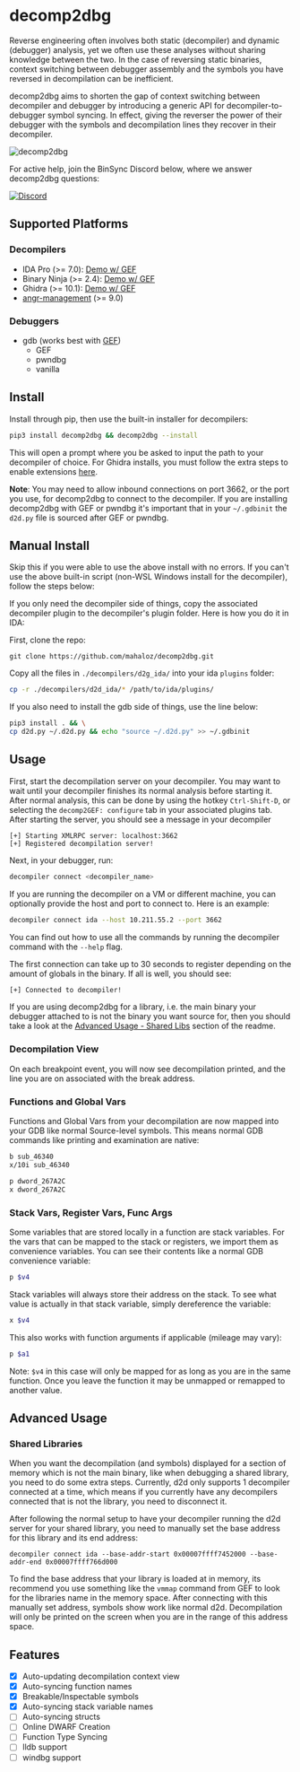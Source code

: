 # decomp2dbg

Reverse engineering often involves both static (decompiler) and dynamic (debugger) analysis, yet we often
use these analyses without sharing knowledge between the two. In the case of reversing static binaries, 
context switching between debugger assembly and the symbols you have reversed in decompilation can be inefficient.

decomp2dbg aims to shorten the gap of context switching between decompiler and debugger by introducing a generic
API for decompiler-to-debugger symbol syncing. In effect, giving the reverser the power of their debugger with
the symbols and decompilation lines they recover in their decompiler. 

![decomp2dbg](./assets/decomp2dbg.png)

For active help, join the BinSync Discord below, where we answer decomp2dbg questions:

[![Discord](https://img.shields.io/discord/900841083532087347?label=Discord&style=plastic)](https://discord.gg/wZSCeXnEvR)

## Supported Platforms
### Decompilers
- IDA Pro (>= 7.0): [Demo w/ GEF](https://asciinema.org/a/442740)
- Binary Ninja (>= 2.4): [Demo w/ GEF](https://t.co/M2IZd0fmi3)
- Ghidra (>= 10.1): [Demo w/ GEF](https://youtu.be/MK7N7uQTUNY)
- [angr-management](https://github.com/angr/angr-management) (>= 9.0)

### Debuggers
- gdb (works best with [GEF](https://github.com/hugsy/gef))
  - GEF
  - pwndbg
  - vanilla

## Install
Install through pip, then use the built-in installer for decompilers:
```bash
pip3 install decomp2dbg && decomp2dbg --install 
```

This will open a prompt where you be asked to input the path to your decompiler of choice. For Ghidra installs,
you must follow the extra steps to enable extensions [here](https://github.com/mahaloz/d2d-ghidra-plugin).

**Note**: You may need to allow inbound connections on port 3662, or the port you use, for decomp2dbg to connect
to the decompiler. If you are installing decomp2dbg with GEF or pwndbg it's important that in your `~/.gdbinit` the
`d2d.py` file is sourced after GEF or pwndbg.

## Manual Install 

Skip this if you were able to use the above install with no errors.
If you can't use the above built-in script (non-WSL Windows install for the decompiler), follow the steps below:

If you only need the decompiler side of things, copy the associated decompiler plugin to the
decompiler's plugin folder. Here is how you do it in IDA:

First, clone the repo:
```
git clone https://github.com/mahaloz/decomp2dbg.git
```

Copy all the files in `./decompilers/d2g_ida/` into your ida `plugins` folder:
```bash
cp -r ./decompilers/d2d_ida/* /path/to/ida/plugins/
```

If you also need to install the gdb side of things, use the line below: 
```bash
pip3 install . && \
cp d2d.py ~/.d2d.py && echo "source ~/.d2d.py" >> ~/.gdbinit
```

## Usage 
First, start the decompilation server on your decompiler. You may want to wait
until your decompiler finishes its normal analysis before starting it. After normal analysis, this can be done by using the hotkey `Ctrl-Shift-D`,
or selecting the `decomp2GEF: configure` tab in your associated plugins tab. After starting the server, you should
see a message in your decompiler
```
[+] Starting XMLRPC server: localhost:3662
[+] Registered decompilation server!
```

Next, in your debugger, run:
```bash
decompiler connect <decompiler_name>
```

If you are running the decompiler on a VM or different machine, you can optionally provide the host and 
port to connect to. Here is an example:
```bash
decompiler connect ida --host 10.211.55.2 --port 3662
```

You can find out how to use all the commands by running the decompiler command with the `--help` flag.

The first connection can take up to 30 seconds to register depending on the amount of globals in the binary.
If all is well, you should see:
```bash
[+] Connected to decompiler!
```

If you are using decomp2dbg for a library, i.e. the main binary your debugger attached to is not the binary
you want source for, then you should take a look at the [Advanced Usage - Shared Libs](#shared-libraries) section
of the readme.

### Decompilation View
On each breakpoint event, you will now see decompilation printed, and the line you are on associated with
the break address. 

### Functions and Global Vars
Functions and Global Vars from your decompilation are now mapped into your GDB like normal Source-level 
symbols. This means normal GDB commands like printing and examination are native:
```bash
b sub_46340
x/10i sub_46340
```
```bash
p dword_267A2C 
x dword_267A2C
```

### Stack Vars, Register Vars, Func Args
Some variables that are stored locally in a function are stack variables. For the vars that can be mapped
to the stack or registers, we import them as convenience variables. You can see their contents like a normal GDB convenience
variable:
```bash 
p $v4
```

Stack variables will always store their address on the stack. To see what value is actually in that stack variable,
simply dereference the variable:
```bash
x $v4
```

This also works with function arguments if applicable (mileage may vary):
```bash
p $a1
```

Note: `$v4` in this case will only be mapped for as long as you are in the same function. Once you leave the function
it may be unmapped or remapped to another value.

## Advanced Usage
### Shared Libraries
When you want the decompilation (and symbols) displayed for a section of memory which is not the main binary, like when debugging a shared library, you need to do some extra steps. Currently, d2d only supports 1 decompiler connected at a time, which means if you currently have any decompilers connected that is not the library, you need to disconnect it.

After following the normal setup to have your decompiler running the d2d server for your shared library, you need to manually set the base address for this library and its end address:

```
decompiler connect ida --base-addr-start 0x00007ffff7452000 --base-addr-end 0x00007ffff766d000
```

To find the base address that your library is loaded at in memory, its recommend you use something like the `vmmap` command from GEF to look for the libraries name in the memory space. After connecting with this manually set address, symbols show work like normal d2d. Decompilation will only be printed on the screen when you are in the range of this address space. 

## Features
- [X] Auto-updating decompilation context view
- [X] Auto-syncing function names
- [X] Breakable/Inspectable symbols
- [X] Auto-syncing stack variable names
- [ ] Auto-syncing structs
- [ ] Online DWARF Creation
- [ ] Function Type Syncing
- [ ] lldb support
- [ ] windbg support
